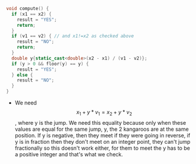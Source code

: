 ```cpp
void compute() {
  if (x1 == x2) {
    result = "YES";
    return;
  }
  if (v1 == v2) { // and x1!=x2 as checked above
    result = "NO";
    return;
  }
  double y{static_cast<double>(x2 - x1) / (v1 - v2)};
  if (y > 0 && floor(y) == y) {
    result = "YES";
  } else {
    result = "NO";
  }
}
```

- We need $$x_1 + y * v_1 = x_2 + y* v_2$$, where y is the jump. We need this equality because only when these values are equal for the same jump, y, the 2 kangaroos are at the same position. If y is negative, then they meet if they were going in reverse, if y is in fraction then they don't meet on an integer point, they can't jump fractionally so this doesn't work either, for them to meet the y has to be a positive integer and that's what we check.